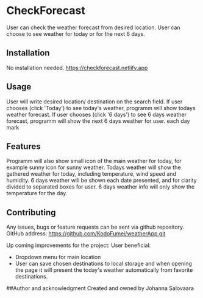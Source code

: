 # CheckForecast

User can check the weather forecast from desired location. User can choose to see weather for today or for the next 6 days.

## Installation
No installation needed.
https://checkforecast.netlify.app

## Usage

User will write desired location/ destination on the search field. If user chooses (click 'Today') to see today's weather, programm will show todays weather forecast. If user chooses (click '6 days') to see 6 days weather forecast, programm will show the next 6 days weather for user. each day mark

## Features

Programm will also show small icon of the main weather for today, for example sunny icon for sunny weather.
Todays weather will show the gathered weather for today, including temperature, wind speed and humidity.
6 days weather will be shown each date presented, and for clarity divided to separated boxes for user. 6 days weather info will only show the temperature for the day.


## Contributing

Any issues, bugs or feature requests can be sent via github repository.
GitHub address: https://github.com/KodoFumei/weatherApp.git

Up coming improvements for the project: 
User beneficial:
- Dropdown menu for main location
- User can save chosen destinations to local storage and when opening the page it will present the today's weather automatically from favorite destinations.

##Author and acknowledgment
Created and owned by Johanna Salovaara


